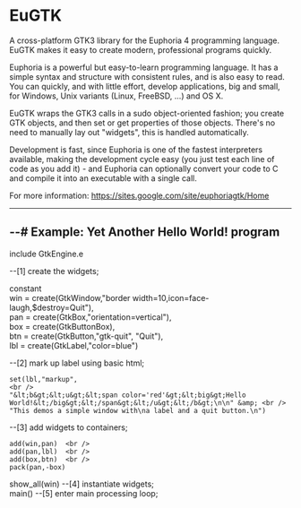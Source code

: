 # EuGTK
A cross-platform GTK3 library for the Euphoria 4 programming language. EuGTK makes it easy to create modern, professional programs quickly. 

Euphoria is a powerful but easy-to-learn programming language. It has a simple syntax and structure with consistent rules, and is also easy to read. You can quickly, and with little effort, develop applications, big and small, for Windows, Unix variants (Linux, FreeBSD, ...) and OS X. 

EuGTK wraps the GTK3 calls in a sudo object-oriented fashion; you create GTK objects, and then set or get properties of those objects. There's no need to manually lay out "widgets", this is handled automatically. 

Development is fast, since Euphoria is one of the fastest interpreters available, making the development cycle easy (you just test each line of code as you add it) - and Euphoria can optionally convert your code to C and compile it into an executable with a single call.

For more information:
https://sites.google.com/site/euphoriagtk/Home

----------------------------------------------------------------------------
--# Example: Yet Another Hello World! program
----------------------------------------------------------------------------

include GtkEngine.e

--[1] create the widgets;

constant   
	win = create(GtkWindow,"border width=10,icon=face-laugh,$destroy=Quit"),<br />
	pan = create(GtkBox,"orientation=vertical"), <br />
	box = create(GtkButtonBox), <br />
	btn = create(GtkButton,"gtk-quit", "Quit"),<br />
	lbl = create(GtkLabel,"color=blue")

--[2] mark up label using basic html; <br />

    set(lbl,"markup", 
    <br />
    "&lt;b&gt;&lt;u&gt;&lt;span color='red'&gt;&lt;big&gt;Hello World!&lt;/big&gt;&lt;/span&gt;&lt;/u&gt;&lt;/b&gt;\n\n" &amp; <br />
    "This demos a simple window with\na label and a quit button.\n")

--[3] add widgets to containers; <br />

    add(win,pan)  <br />
    add(pan,lbl)  <br />
    add(box,btn)  <br />
    pack(pan,-box)
 
show_all(win) --[4] instantiate widgets; <br />
main()        --[5] enter main processing loop; <br />
